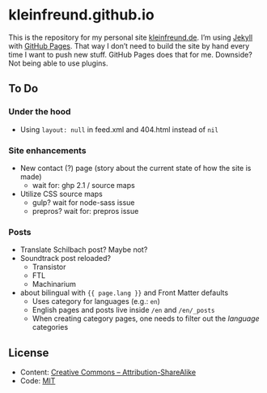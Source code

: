 # kleinfreund.github.io

This is the repository for my personal site [kleinfreund.de](http://kleinfreund.de). I’m using [Jekyll](http://jekyllrb.com) with [GitHub Pages](https://pages.github.com). That way I don’t need to build the site by hand every time I want to push new stuff. GitHub Pages does that for me. Downside? Not being able to use plugins.

## To Do

### Under the hood

- Using `layout: null` in feed.xml and 404.html instead of `nil`

### Site enhancements

- New contact (?) page (story about the current state of how the site is made)
    - wait for: ghp 2.1 / source maps
- Utilize CSS source maps
    - gulp? wait for node-sass issue
    - prepros? wait for: prepros issue

### Posts

- Translate Schilbach post? Maybe not?
- Soundtrack post reloaded?
    - Transistor
    - FTL
    - Machinarium
- about bilingual with `{{ page.lang }}` and Front Matter defaults
    - Uses category for languages (e.g.: `en`)
    - English pages and posts live inside `/en` and `/en/_posts`
    - When creating category pages, one needs to filter out the _language_ categories

## License

- Content: [Creative Commons – Attribution-ShareAlike](http://creativecommons.org/licenses/by-sa/3.0/)
- Code: [MIT](http://opensource.org/licenses/mit-license.php)
